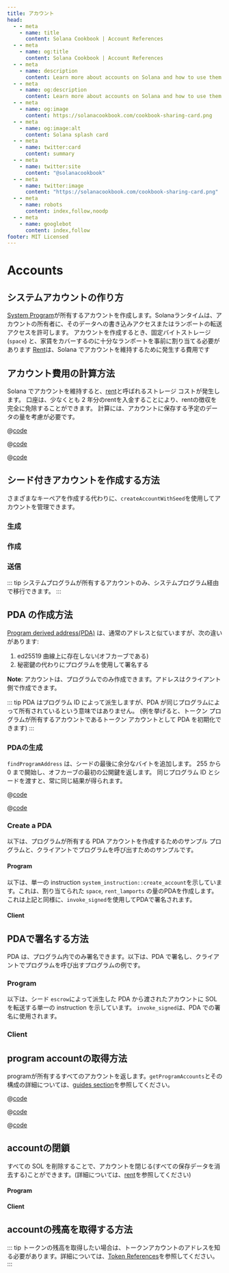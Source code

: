 ```yaml
---
title: アカウント
head:
  - - meta
    - name: title
      content: Solana Cookbook | Account References
  - - meta
    - name: og:title
      content: Solana Cookbook | Account References
  - - meta
    - name: description
      content: Learn more about accounts on Solana and how to use them in your programs.
  - - meta
    - name: og:description
      content: Learn more about accounts on Solana and how to use them in your programs.
  - - meta
    - name: og:image
      content: https://solanacookbook.com/cookbook-sharing-card.png
  - - meta
    - name: og:image:alt
      content: Solana splash card
  - - meta
    - name: twitter:card
      content: summary
  - - meta
    - name: twitter:site
      content: "@solanacookbook"
  - - meta
    - name: twitter:image
      content: "https://solanacookbook.com/cookbook-sharing-card.png"
  - - meta
    - name: robots
      content: index,follow,noodp
  - - meta
    - name: googlebot
      content: index,follow
footer: MIT Licensed
---
```


# Accounts

## システムアカウントの作り方

[System Program][1]が所有するアカウントを作成します。Solanaランタイムは、アカウントの所有者に、そのデータへの書き込みアクセスまたはランポートの転送アクセスを許可します。 アカウントを作成するとき、固定バイトストレージ (`space`) と、家賃をカバーするのに十分なランポートを事前に割り当てる必要があります
[Rent][2]は、Solana でアカウントを維持するために発生する費用です

<SolanaCodeGroup>
  <SolanaCodeGroupItem title="TS" active>

  <template v-slot:default>

@[code](@/code/accounts/create-system-account/create-system-account.en.ts)

  </template>

  <template v-slot:preview>

@[code](@/code/accounts/create-system-account/create-system-account.preview.en.ts)

  </template>

  </SolanaCodeGroupItem>
  <SolanaCodeGroupItem title="Rust">

  <template v-slot:default>

@[code](@/code/accounts/create-system-account/create-system-account.en.rs)

  </template>

  <template v-slot:preview>

@[code](@/code/accounts/create-system-account/create-system-account.preview.en.rs)

  </template>

  </SolanaCodeGroupItem>
</SolanaCodeGroup>

## アカウント費用の計算方法

Solana でアカウントを維持すると、[rent][2]と呼ばれるストレージ コストが発生します。 口座は、少なくとも 2 年分のrentを入金することにより、rentの徴収を完全に免除することができます。 計算には、アカウントに保存する予定のデータの量を考慮が必要です。

<CodeGroup>
  <CodeGroupItem title="TS" active>

@[code](@/code/accounts/rent-exemption/rent-exemption.en.ts)

  </CodeGroupItem>

  <CodeGroupItem title="Rust">

@[code](@/code/accounts/rent-exemption/rent-exemption.en.rs)

  </CodeGroupItem>

  <CodeGroupItem title="CLI">

@[code](@/code/accounts/rent-exemption/rent-exemption.en.sh)

  </CodeGroupItem>
</CodeGroup>

## シード付きアカウントを作成する方法

さまざまなキーペアを作成する代わりに、`createAccountWithSeed`を使用してアカウントを管理できます。

### 生成

<SolanaCodeGroup>
  <SolanaCodeGroupItem title="TS" active>

  <template v-slot:default>

@[code](@/code/accounts/create-account-with-seed/generate/main.en.ts)

  </template>

  <template v-slot:preview>

@[code](@/code/accounts/create-account-with-seed/generate/main.preview.en.ts)

  </template>

  </SolanaCodeGroupItem>

  <SolanaCodeGroupItem title="Rust">

  <template v-slot:default>

@[code](@/code/accounts/create-account-with-seed/generate/main.en.rs)

  </template>

  <template v-slot:preview>

@[code](@/code/accounts/create-account-with-seed/generate/main.preview.en.rs)

  </template>
  </SolanaCodeGroupItem>
</SolanaCodeGroup>

### 作成

<SolanaCodeGroup>
  <SolanaCodeGroupItem title="TS" active>

  <template v-slot:default>

@[code](@/code/accounts/create-account-with-seed/creation/main.en.ts)

  </template>

  <template v-slot:preview>

@[code](@/code/accounts/create-account-with-seed/creation/main.preview.en.ts)

  </template>

  </SolanaCodeGroupItem>

  <SolanaCodeGroupItem title="Rust" active>

  <template v-slot:default>

@[code](@/code/accounts/create-account-with-seed/creation/main.en.rs)

  </template>

  <template v-slot:preview>

@[code](@/code/accounts/create-account-with-seed/creation/main.preview.en.rs)

  </template>

  </SolanaCodeGroupItem>
</SolanaCodeGroup>

### 送信

<SolanaCodeGroup>
  <SolanaCodeGroupItem title="TS" active>

  <template v-slot:default>

@[code](@/code/accounts/create-account-with-seed/transfer/main.en.ts)

  </template>

  <template v-slot:preview>

@[code](@/code/accounts/create-account-with-seed/transfer/main.preview.en.ts)

  </template>

  </SolanaCodeGroupItem>
</SolanaCodeGroup>

::: tip
システムプログラムが所有するアカウントのみ、システムプログラム経由で移行できます。
:::

## PDA の作成方法

[Program derived address(PDA)][3] は、通常のアドレスと似ていますが、次の違いがあります:

1. ed25519 曲線上に存在しない(オフカーブである)
2. 秘密鍵の代わりにプログラムを使用して署名する

**Note**: アカウントは、プログラムでのみ作成できます。アドレスはクライアント側で作成できます。

::: tip
PDA はプログラム ID によって派生しますが、PDA が同じプログラムによって所有されているという意味ではありません。 (例を挙げると、トークン プログラムが所有するアカウントであるトークン アカウントとして PDA を初期化できます)
:::

### PDAの生成

`findProgramAddress` は、シードの最後に余分なバイトを追加します。 255 から 0 まで開始し、オフカーブの最初の公開鍵を返します。
同じプログラム ID とシードを渡すと、常に同じ結果が得られます。

<CodeGroup>
  <CodeGroupItem title="TS" active>

@[code](@/code/accounts/program-derived-address/derived-a-pda/find-program-address.en.ts)

  </CodeGroupItem>

  <CodeGroupItem title="Rust">

@[code](@/code/accounts/program-derived-address/derived-a-pda/find-program-address.en.rs)

  </CodeGroupItem>
</CodeGroup>

### Create a PDA

以下は、プログラムが所有する PDA アカウントを作成するためのサンプル プログラムと、クライアントでプログラムを呼び出すためのサンプルです。

#### Program

以下は、単一の instruction `system_instruction::create_account`を示しています。これは、割り当てられた `space`, `rent_lamports` の量のPDAを作成します。これは上記と同様に、`invoke_signed`を使用してPDAで署名されます。

<SolanaCodeGroup>
  <SolanaCodeGroupItem title="rust" active>

  <template v-slot:default>

@[code](@/code/accounts/program-derived-address/create-a-pda/program/src/lib.rs)

  </template>

  <template v-slot:preview>

@[code](@/code/accounts/program-derived-address/create-a-pda/program/src/lib.preview.rs)

  </template>

  </SolanaCodeGroupItem>
</SolanaCodeGroup>

#### Client

<SolanaCodeGroup>
  <SolanaCodeGroupItem title="TS" active>

  <template v-slot:default>

@[code](@/code/accounts/program-derived-address/create-a-pda/client/main.en.ts)

  </template>

  <template v-slot:preview>

@[code](@/code/accounts/program-derived-address/create-a-pda/client/main.preview.en.ts)

  </template>

  </SolanaCodeGroupItem>
</SolanaCodeGroup>

## PDAで署名する方法

PDA は、プログラム内でのみ署名できます。以下は、PDA で署名し、クライアントでプログラムを呼び出すプログラムの例です。

### Program

以下は、シード `escrow`によって派生した PDA から渡されたアカウントに SOL を転送する単一の instruction を示しています。 `invoke_signed`は、PDA での署名に使用されます。

<SolanaCodeGroup>
  <SolanaCodeGroupItem title="Rust" active>

  <template v-slot:default>

@[code](@/code/accounts/program-derived-address/sign-a-pda/program/src/lib.rs)

  </template>

  <template v-slot:preview>

@[code](@/code/accounts/program-derived-address/sign-a-pda/program/src/lib.preview.rs)

  </template>

  </SolanaCodeGroupItem>
</SolanaCodeGroup>

### Client

<SolanaCodeGroup>
  <SolanaCodeGroupItem title="TS" active>

  <template v-slot:default>

@[code](@/code/accounts/program-derived-address/sign-a-pda/client/main.en.ts)

  </template>

  <template v-slot:preview>

@[code](@/code/accounts/program-derived-address/sign-a-pda/client/main.preview.en.ts)

  </template>

  </SolanaCodeGroupItem>
</SolanaCodeGroup>

## program accountの取得方法

programが所有するすべてのアカウントを返します。`getProgramAccounts`とその構成の詳細については、[guides section](../guides/get-program-accounts.md)を参照してください。

<CodeGroup>
  <CodeGroupItem title="TS" active>

@[code](@/code/get-program-accounts/basic/basic.en.ts)

  </CodeGroupItem>

  <CodeGroupItem title="Rust">

@[code](@/code/get-program-accounts/basic/basic.en.rs)

  </CodeGroupItem>
  <CodeGroupItem title="CLI">

@[code](@/code/get-program-accounts/basic/basic.en.sh)

  </CodeGroupItem>
</CodeGroup>

## accountの閉鎖

すべての SOL を削除することで、アカウントを閉じる(すべての保存データを消去する)ことができます。(詳細については、[rent][2]を参照してください)

#### Program


<SolanaCodeGroup>
  <SolanaCodeGroupItem title="rust" active>

  <template v-slot:default>

@[code](@/code/accounts/close-account/program/src/lib.rs)

  </template>

  <template v-slot:preview>

@[code](@/code/accounts/close-account/program/src/lib.preview.rs)

  </template>

  </SolanaCodeGroupItem>
</SolanaCodeGroup>

#### Client

<SolanaCodeGroup>
  <SolanaCodeGroupItem title="TS" active>

  <template v-slot:default>

@[code](@/code/accounts/close-account/client/main.en.ts)

  </template>

  <template v-slot:preview>

@[code](@/code/accounts/close-account/client/main.preview.en.ts)

  </template>

  </SolanaCodeGroupItem>
</SolanaCodeGroup>

## accountの残高を取得する方法

<SolanaCodeGroup>
  <SolanaCodeGroupItem title="TS" active>

  <template v-slot:default>

@[code](@/code/accounts/get-balance/main.en.ts)

  </template>

  <template v-slot:preview>

@[code](@/code/accounts/get-balance/main.preview.en.ts)

  </template>

  </SolanaCodeGroupItem>
  <SolanaCodeGroupItem title="Rust">

  <template v-slot:default>

@[code](@/code/accounts/get-balance/main.en.rs)

  </template>

  <template v-slot:preview>

@[code](@/code/accounts/get-balance/main.preview.en.rs)

  </template>
  
  </SolanaCodeGroupItem>

  <SolanaCodeGroupItem title="Python">

  <template v-slot:default>

@[code](@/code/accounts/get-balance/main.en.py)

  </template>

  <template v-slot:preview>

@[code](@/code/accounts/get-balance/main.preview.en.py)

  </template>

  </SolanaCodeGroupItem>

<SolanaCodeGroupItem title="C++">

  <template v-slot:default>

@[code](@/code/accounts/get-balance/main.en.cpp)

  </template>

  <template v-slot:preview>

@[code](@/code/accounts/get-balance/main.preview.en.cpp)

  </template>

  </SolanaCodeGroupItem>

</SolanaCodeGroup>

::: tip
トークンの残高を取得したい場合は、トークンアカウントのアドレスを知る必要があります。詳細については、[Token References](token.md)を参照してください。
:::

[1]: https://docs.solana.com/developing/clients/javascript-reference#systemprogram
[2]: https://docs.solana.com/developing/programming-model/accounts#rent
[3]: https://docs.solana.com/developing/programming-model/calling-between-programs#program-derived-addresses
